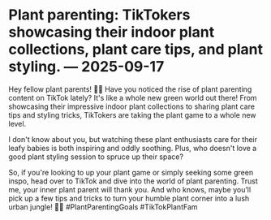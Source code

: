 # Plant parenting: TikTokers showcasing their indoor plant collections, plant care tips, and plant styling. — 2025-09-17

Hey fellow plant parents! 🌿🌱 Have you noticed the rise of plant parenting content on TikTok lately? It's like a whole new green world out there! From showcasing their impressive indoor plant collections to sharing plant care tips and styling tricks, TikTokers are taking the plant game to a whole new level.

I don't know about you, but watching these plant enthusiasts care for their leafy babies is both inspiring and oddly soothing. Plus, who doesn't love a good plant styling session to spruce up their space?

So, if you're looking to up your plant game or simply seeking some green inspo, head over to TikTok and dive into the world of plant parenting. Trust me, your inner plant parent will thank you. And who knows, maybe you’ll pick up a few tips and tricks to turn your humble plant corner into a lush urban jungle! 🌿✨ #PlantParentingGoals #TikTokPlantFam
